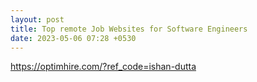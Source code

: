```yaml
---
layout: post
title: Top remote Job Websites for Software Engineers
date: 2023-05-06 07:28 +0530
---
```

https://optimhire.com/?ref_code=ishan-dutta